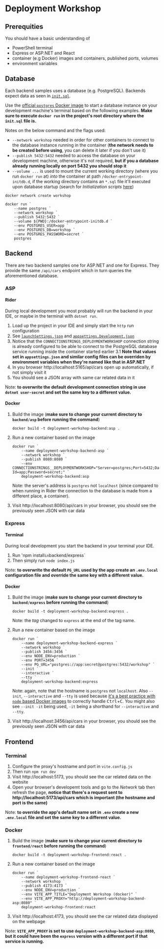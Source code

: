 # Deployment Workshop

## Prerequities

You should have a basic understanding of

- PowerShell terminal
- Express or ASP.NET and React
- container (e.g Docker) images and containers, published ports, volumes
- environment variables

## Database

Each backend samples uses a database (e.g. PostgreSQL).
Backends expect data as seen in [`init.sql`](init.sql).

Use the [official `postgres` Docker image](https://hub.docker.com/_/postgres) to start a database instance on your development machine's terminal based on the following examples. **Make sure to execute `docker run` in the project's root directory where the `init.sql` file is.**

Notes on the below command and the flags used:

- `--network workshop` needed in order for other containers to connect to the database instance running in the container (**the network needs to be created before using**, you can delete it later if you don't use it)
- `--publish 5432:5432` needed to access the database on your development machine, otherwise it's not required, **but if you a database already running locally on port 5432 you should stop it**
- `--volume ...` is used to mount the current working directory (where you run `docker run` at) _into_ the container at path `/docker-entrypoint-initdb.d`, if the working directory contains an `*.sql` file it'll executed upon database startup (search for _Initialization scripts_ [here](https://hub.docker.com/_/postgres))

```pwsh
docker network create workshop
```

```pwsh
docker run `
    --name postgres `
    --network workshop `
    --publish 5432:5432 `
    --volume ${PWD}:/docker-entrypoint-initdb.d `
    --env POSTGRES_USER=app `
    --env POSTGRES_DB=workshop `
    --env POSTGRES_PASSWORD=secret `
    postgres
```

## Backend

There are two backend samples one for ASP.NET and one for Express.
They provide the same `/api/cars` endpoint which in turn queries the aforementioned database.

### ASP

#### Rider

During local development you most probably will run the backend in your IDE, or maybe in the terminal with `dotnet run`.

1. Load up the project in your IDE and simply start the `http` run configuration
2. See [`launchSettings.json`](backend/asp/Properties/launchSettings.json) and [`appsettings.Development.json`](backend/asp/appsettings.Development.json)
3. Notice that the `CONNECTIONSTRINGS_DEPLOYMENTWORKSHOP` connection string is already configured to be able to connect to the PostgreSQL database service running inside the container started earlier
    3.1 **Note that values set in `appsettings.json` and similar config files can be overriden by environment variables when they're named like that in ASP.NET**
4. In you browser http://localhost:5165/api/cars open up automatically, if not simply visit it
5. You should see a JSON array with same car related data in it

Note: **to overwrite the default development connection string in use `dotnet user-secret` and set the same key to a different value.**

#### Docker

1. Build the image (**make sure to change your current directory to `backend/asp` before running the command**)

    ```pwsh
    docker build -t deployment-workshop-backend:asp .
    ```

2. Run a new container based on the image

    ```pwsh
    docker run `
        --name deployment-workshop-backend-asp `
        --network workshop `
        --publish 8080:8080 `
        --env CONNECTIONSTRINGS__DEPLOYMENTWORKSHOP="Server=postgres;Port=5432;Database=workshop;User Id=app;Password=secret;" `
        deployment-workshop-backend:asp
    ```

    Note: the server's address is `postgres` not `localhost` (since compared to when running in Rider the connection to the database is made from a different place, a container).

3. Visit http://localhost:8080/api/cars in your browser, you should see the previously seen JSON with car data

### Express

#### Terminal

During local development you start the backend in your terminal your IDE.

1. Run 'npm install` in `backend/express`
2. Then simply run `node index.js`

Note: **to overwrite the default `PG_URL` used by the app create an `.env.local` configuration file and override the same key with a different value.**

#### Docker

1. Build the image (**make sure to change your current directory to `backend/express` before running the command**)

    ```pwsh
    docker build -t deployment-workshop-backend:express .
    ```

    Note: the _tag_ changed to `express` at the end of the tag name.

2. Run a new container based on the image

    ```pwsh
    docker run `
        --name deployment-workshop-backend-express `
        --network workshop `
        --publish 3456:3456 `
        --env NODE_ENV=production `
        --env PORT=3456 `
        --env PG_URL="postgres://app:secret@postgres:5432/workshop" `
        --init `
        --interactive `
        --tty `
        deployment-workshop-backend:express
    ```

    Note: again, note that the hostname is `postgres` not `localhost`. Also `--init`, `--interactive` and `--tty` is used because [it's a best practice with `node` based Docker images](https://github.com/nodejs/docker-node/blob/main/docs/BestPractices.md#handling-kernel-signals) to correctly handle <kbd>Ctrl</kbd>+<kbd>C</kbd>. You might also see `--init -it` being used, `-it` being a shorthand for `--interactive` and `--tty`.

3. Visit http://localhost:3456/api/cars in your browser, you should see the previously seen JSON with car data

## Frontend

### Terminal

1. Configure the proxy's hostname and port in `vite.config.js`
2. Then run `npm run dev`
3. Visit http://localhost:5173, you should see the car related data on the website
4. Open your browser's developemt tools and go to the _Network_ tab then refresh the page, **notice that there's a request sent to http://localhost:5173/api/cars which is important (the hostname and port is the same)**

Note: **to override the app's default name set in `.env` create a new  `.env.local` file and set the same key to a different value.**

### Docker

1. Build the image (**make sure to change your current directory to `frontend/react` before running the command**)

    ```pwsh
    docker build -t deployment-workshop-frontend:react .
    ```

2. Run a new container based on the image

    ```pwsh
    docker run `
        --name deployment-workshop-frontend-react `
        --network workshop `
        --publish 4173:4173 `
        --env NODE_ENV=production `
        --env VITE_APP_TITLE="Deployment Workshop (docker)" `
        --env VITE_APP_PROXY="http://deployment-workshop-backend-asp:8080" `
        deployment-workshop-frontend:react
    ```

3. Visit http://localhost:4173, you should see the car related data displayed on the webpage


Note: **`VITE_APP_PROXY` is set to use `deployment-workshop-backend-asp:8080`, but it could have been the `express` version with a different port if that service is running.**